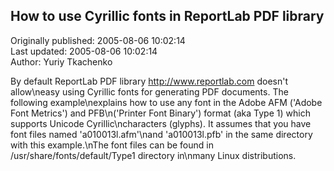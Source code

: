 ## How to use Cyrillic fonts in ReportLab PDF library  
Originally published: 2005-08-06 10:02:14  
Last updated: 2005-08-06 10:02:14  
Author: Yuriy Tkachenko  
  
By default ReportLab PDF library <http://www.reportlab.com> doesn't allow\neasy using Cyrillic fonts for generating PDF documents. The following example\nexplains how to use any font in the Adobe AFM ('Adobe Font Metrics') and PFB\n('Printer Font Binary') format (aka Type 1) which supports Unicode Cyrillic\ncharacters (glyphs). It assumes that you have font files named 'a010013l.afm'\nand 'a010013l.pfb' in the same directory with this example.\nThe font files can be found in /usr/share/fonts/default/Type1 directory in\nmany Linux distributions.